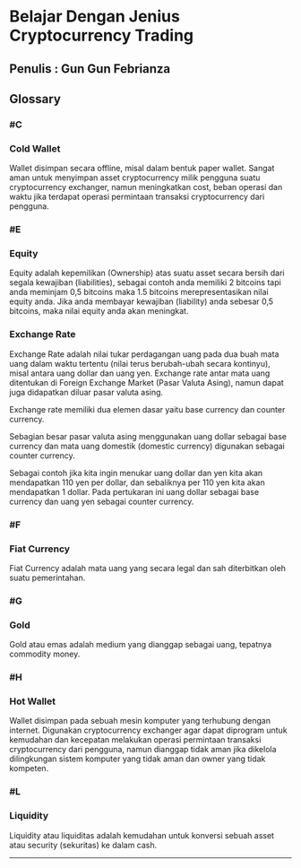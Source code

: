 # Belajar Dengan Jenius Cryptocurrency Trading

## Penulis : Gun Gun Febrianza

## Glossary

### #C

### Cold Wallet

Wallet disimpan secara offline, misal dalam bentuk paper wallet.  Sangat aman untuk menyimpan asset cryptocurrency milik pengguna suatu cryptocurrency exchanger, namun meningkatkan cost, beban operasi dan waktu jika terdapat operasi permintaan transaksi cryptocurrency dari pengguna.

### #E

### Equity

Equity adalah kepemilikan (Ownership) atas suatu asset secara bersih dari segala kewajiban (liabilities), sebagai contoh anda memiliki 2 bitcoins tapi anda meminjam 0,5 bitcoins maka 1.5 bitcoins merepresentasikan nilai equity anda. Jika anda membayar kewajiban (liability) anda sebesar 0,5 bitcoins, maka nilai equity anda akan meningkat.

### Exchange Rate

Exchange Rate adalah nilai tukar perdagangan uang pada dua buah mata uang dalam waktu tertentu (nilai terus berubah-ubah secara kontinyu), misal antara uang dollar dan uang yen. Exchange rate antar mata uang ditentukan di Foreign Exchange Market (Pasar Valuta Asing), namun dapat juga didapatkan diluar pasar valuta asing. 

Exchange rate memiliki dua elemen dasar yaitu base currency dan counter currency.

Sebagian besar pasar valuta asing menggunakan uang dollar sebagai base currency dan mata uang domestik (domestic currency) digunakan sebagai counter currency.

Sebagai contoh jika kita ingin menukar uang dollar dan yen kita akan mendapatkan 110 yen per dollar, dan sebaliknya per 110 yen kita akan mendapatkan 1 dollar. Pada pertukaran ini uang dollar sebagai base currency dan uang yen sebagai counter currency.

### #F

### Fiat Currency

Fiat Currency adalah mata uang yang secara legal dan sah diterbitkan oleh suatu pemerintahan.

### #G

### Gold

Gold atau emas adalah medium yang dianggap sebagai uang, tepatnya commodity money. 

### #H

### Hot Wallet

Wallet disimpan pada sebuah mesin komputer yang terhubung dengan internet. Digunakan cryptocurrency exchanger agar dapat diprogram untuk kemudahan dan kecepatan melakukan operasi permintaan transaksi cryptocurrency dari pengguna, namun dianggap tidak aman jika dikelola dilingkungan sistem komputer yang tidak aman dan owner yang tidak kompeten.

### #L

### Liquidity

Liquidity atau liquiditas adalah kemudahan untuk konversi sebuah asset atau security (sekuritas) ke dalam cash.

---------------------

